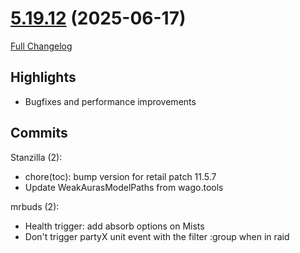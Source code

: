 # [5.19.12](https://github.com/WeakAuras/WeakAuras2/tree/5.19.12) (2025-06-17)

[Full Changelog](https://github.com/WeakAuras/WeakAuras2/compare/5.19.11...5.19.12)

## Highlights

- Bugfixes and performance improvements

## Commits

Stanzilla (2):

- chore(toc): bump version for retail patch 11.5.7
- Update WeakAurasModelPaths from wago.tools

mrbuds (2):

- Health trigger: add absorb options on Mists
- Don't trigger partyX unit event with the filter :group when in raid

